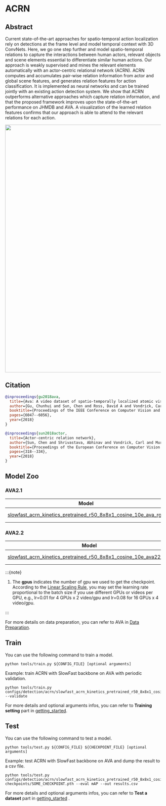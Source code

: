 # ACRN

## Abstract

<!-- [ABSTRACT] -->

Current state-of-the-art approaches for spatio-temporal action localization rely on detections at the frame level and model temporal context with 3D ConvNets. Here, we go one step further and model spatio-temporal relations to capture the interactions between human actors, relevant objects and scene elements essential to differentiate similar human actions. Our approach is weakly supervised and mines the relevant elements automatically with an actor-centric relational network (ACRN). ACRN computes and accumulates pair-wise relation information from actor and global scene features, and generates relation features for action classification. It is implemented as neural networks and can be trained jointly with an existing action detection system. We show that ACRN outperforms alternative approaches which capture relation information, and that the proposed framework improves upon the state-of-the-art performance on JHMDB and AVA. A visualization of the learned relation features confirms that our approach is able to attend to the relevant relations for each action.

<!-- [IMAGE] -->
<div align=center>
<img src="https://user-images.githubusercontent.com/34324155/142996406-09ac1b09-2a9e-478c-9035-5fe7a80bc80b.png" width="800"/>
</div>

## Citation

<!-- [DATASET] -->

```BibTeX
@inproceedings{gu2018ava,
  title={Ava: A video dataset of spatio-temporally localized atomic visual actions},
  author={Gu, Chunhui and Sun, Chen and Ross, David A and Vondrick, Carl and Pantofaru, Caroline and Li, Yeqing and Vijayanarasimhan, Sudheendra and Toderici, George and Ricco, Susanna and Sukthankar, Rahul and others},
  booktitle={Proceedings of the IEEE Conference on Computer Vision and Pattern Recognition},
  pages={6047--6056},
  year={2018}
}
```

<!-- [ALGORITHM] -->

```BibTeX
@inproceedings{sun2018actor,
  title={Actor-centric relation network},
  author={Sun, Chen and Shrivastava, Abhinav and Vondrick, Carl and Murphy, Kevin and Sukthankar, Rahul and Schmid, Cordelia},
  booktitle={Proceedings of the European Conference on Computer Vision (ECCV)},
  pages={318--334},
  year={2018}
}
```

## Model Zoo

### AVA2.1

|                            Model                             | Modality |  Pretrained  | Backbone | Input | gpus | mAP  |                             log                              |                             json                             |                             ckpt                             |
| :----------------------------------------------------------: | :------: | :----------: | :------: | :---: | :--: | :--: | :----------------------------------------------------------: | :----------------------------------------------------------: | :----------------------------------------------------------: |
| [slowfast_acrn_kinetics_pretrained_r50_8x8x1_cosine_10e_ava_rgb](/configs/detection/acrn/slowfast_acrn_kinetics_pretrained_r50_8x8x1_cosine_10e_ava_rgb.py) |   RGB    | Kinetics-400 | ResNet50 | 32x2  |  8   | 27.1 | [log](https://download.openmmlab.com/mmaction/detection/acrn/slowfast_acrn_kinetics_pretrained_r50_8x8x1_cosine_10e_ava_rgb/slowfast_acrn_kinetics_pretrained_r50_8x8x1_cosine_10e_ava_rgb.log) | [json](https://download.openmmlab.com/mmaction/detection/acrn/slowfast_acrn_kinetics_pretrained_r50_8x8x1_cosine_10e_ava_rgb/slowfast_acrn_kinetics_pretrained_r50_8x8x1_cosine_10e_ava_rgb.json) | [ckpt](https://download.openmmlab.com/mmaction/detection/acrn/slowfast_acrn_kinetics_pretrained_r50_8x8x1_cosine_10e_ava_rgb/slowfast_acrn_kinetics_pretrained_r50_8x8x1_cosine_10e_ava_rgb-49b07bf2.pth) |

### AVA2.2

|                            Model                             | Modality |  Pretrained  | Backbone | Input | gpus | mAP  |                             log                              |                             json                             |                             ckpt                             |
| :----------------------------------------------------------: | :------: | :----------: | :------: | :---: | :--: | :--: | :----------------------------------------------------------: | :----------------------------------------------------------: | :----------------------------------------------------------: |
| [slowfast_acrn_kinetics_pretrained_r50_8x8x1_cosine_10e_ava22_rgb](/configs/detection/acrn/slowfast_acrn_kinetics_pretrained_r50_8x8x1_cosine_10e_ava22_rgb.py) |   RGB    | Kinetics-400 | ResNet50 | 32x2  |  8   | 27.8 | [log](https://download.openmmlab.com/mmaction/detection/acrn/slowfast_acrn_kinetics_pretrained_r50_8x8x1_cosine_10e_ava22_rgb/slowfast_acrn_kinetics_pretrained_r50_8x8x1_cosine_10e_ava22_rgb.log) | [json](https://download.openmmlab.com/mmaction/detection/acrn/slowfast_acrn_kinetics_pretrained_r50_8x8x1_cosine_10e_ava22_rgb/slowfast_acrn_kinetics_pretrained_r50_8x8x1_cosine_10e_ava22_rgb.json) | [ckpt](https://download.openmmlab.com/mmaction/detection/acrn/slowfast_acrn_kinetics_pretrained_r50_8x8x1_cosine_10e_ava22_rgb/slowfast_acrn_kinetics_pretrained_r50_8x8x1_cosine_10e_ava22_rgb-2be32625.pth) |

:::{note}

1. The **gpus** indicates the number of gpu we used to get the checkpoint.
   According to the [Linear Scaling Rule](https://arxiv.org/abs/1706.02677), you may set the learning rate proportional to the batch size if you use different GPUs or videos per GPU,
   e.g., lr=0.01 for 4 GPUs x 2 video/gpu and lr=0.08 for 16 GPUs x 4 video/gpu.

:::

For more details on data preparation, you can refer to AVA in [Data Preparation](/docs/en/data_preparation.md).

## Train

You can use the following command to train a model.

```shell
python tools/train.py ${CONFIG_FILE} [optional arguments]
```

Example: train ACRN with SlowFast backbone on AVA with periodic validation.

```shell
python tools/train.py configs/detection/acrn/slowfast_acrn_kinetics_pretrained_r50_8x8x1_cosine_10e_ava22_rgb.py --validate
```

For more details and optional arguments infos, you can refer to **Training setting** part in [getting_started](/docs/en/getting_started.md#training-setting).

## Test

You can use the following command to test a model.

```shell
python tools/test.py ${CONFIG_FILE} ${CHECKPOINT_FILE} [optional arguments]
```

Example: test ACRN with SlowFast backbone on AVA and dump the result to a csv file.

```shell
python tools/test.py configs/detection/acrn/slowfast_acrn_kinetics_pretrained_r50_8x8x1_cosine_10e_ava22_rgb.py checkpoints/SOME_CHECKPOINT.pth --eval mAP --out results.csv
```

For more details and optional arguments infos, you can refer to **Test a dataset** part in [getting_started](/docs/en/getting_started.md#test-a-dataset) .
